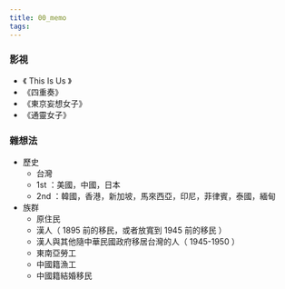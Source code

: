 ```yaml
---
title: 00_memo
tags:
---
```


### 影視

- 《 This Is Us 》
- 《四重奏》
- 《東京妄想女子》
- 《通靈女子》


### 雜想法

- 歷史
    - 台灣
    - 1st ：美國，中國，日本
    - 2nd ：韓國，香港，新加坡，馬來西亞，印尼，菲律賓，泰國，緬甸
- 族群
    - 原住民
    - 漢人（ 1895 前的移民，或者放寬到 1945 前的移民 ）
    - 漢人與其他隨中華民國政府移居台灣的人（ 1945-1950 ）
    - 東南亞勞工
    - 中國籍漁工
    - 中國籍結婚移民
